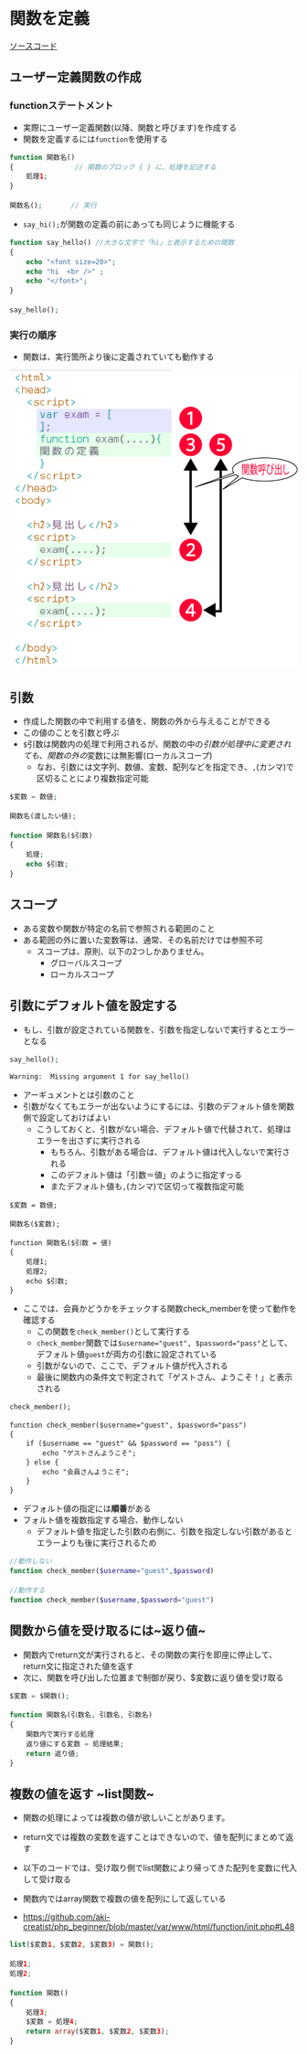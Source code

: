 # 関数を定義

[ソースコード](https://github.com/aki-creatist/php_beginner/blob/master/var/www/html/function/function.php)

## ユーザー定義関数の作成

### functionステートメント

* 実際にユーザー定義関数(以降、関数と呼びます)を作成する
* 関数を定義するには`function`を使用する

```php
function 関数名()
{               // 関数のブロック { } に、処理を記述する
    処理1;
}

関数名();       // 実行
```

* `say_hi();`が関数の定義の前にあっても同じように機能する

```php
function say_hello() //大きな文字で「hi」と表示するための関数
{
    echo "<font size=20>";
    echo "hi  <br />" ;
    echo "</font>";
}

say_hello();
```

### 実行の順序

* 関数は、実行箇所より後に定義されていても動作する

![image](image/javascript_16.png)

## 引数

* 作成した関数の中で利用する値を、関数の外から与えることができる
* この値のことを引数と呼ぶ
* `$`引数は関数内の処理で利用されるが、関数の中の$引数が処理中に変更されても、関数の外の$変数には無影響(ローカルスコープ)
    * なお、引数には文字列、数値、変数、配列などを指定でき、`,`(カンマ)で区切ることにより複数指定可能

```php
$変数 = 数値;

関数名(渡したい値);

function 関数名($引数)
{
    処理;
    echo $引数;
}
```

## スコープ

* ある変数や関数が特定の名前で参照される範囲のこと
* ある範囲の外に置いた変数等は、通常、その名前だけでは参照不可
    * スコープは、原則、以下の2つしかありません。
        * グローバルスコープ
        * ローカルスコープ

## 引数にデフォルト値を設定する

* もし、引数が設定されている関数を、引数を指定しないで実行するとエラーとなる

```php
say_hello();
```

```text
Warning:  Missing argument 1 for say_hello()
```

* アーギュメントとは引数のこと
* 引数がなくてもエラーが出ないようにするには、引数のデフォルト値を関数側で設定しておけばよい
    * こうしておくと、引数がない場合、デフォルト値で代替されて、処理はエラーを出さずに実行される
        * もちろん、引数がある場合は、デフォルト値は代入しないで実行される
        * このデフォルト値は「引数＝値」のように指定すっる
        * またデフォルト値も`,`(カンマ)で区切って複数指定可能

```text
$変数 = 数値;

関数名($変数);

function 関数名($引数 = 値)
{
    処理1;
    処理2;
    echo $引数;
}
```

* ここでは、会員かどうかをチェックする関数check_memberを使って動作を確認する
    * この関数を`check_member()`として実行する
    * `check_member`関数では`$username="guest", $password="pass"`として、デフォルト値`guest`が両方の引数に設定されている
    * 引数がないので、ここで、デフォルト値が代入される
    * 最後に関数内の条件文で判定されて「ゲストさん、ようこそ！」と表示される
    
```text
check_member();

function check_member($username="guest", $password="pass")
{
    if ($username == "guest" && $password == "pass") {
        echo "ゲストさんようこそ";
    } else {
        echo "会員さんようこそ";
    }
}
```

* デフォルト値の指定には**順番**がある
* フォルト値を複数指定する場合、動作しない
    * デフォルト値を指定した引数の右側に、引数を指定しない引数があるとエラーよりも後に実行されるため

```php
//動作しない
function check_member($username="guest",$password)

//動作する
function check_member($username,$password="guest")
```

## 関数から値を受け取るには~返り値~

* 関数内でreturn文が実行されると、その関数の実行を即座に停止して、return文に指定された値を返す
* 次に、関数を呼び出した位置まで制御が戻り、$変数に返り値を受け取る

```php
$変数 = $関数();

function 関数名(引数名, 引数名, 引数名)
{
    関数内で実行する処理
    返り値にする変数 = 処理結果;
    return 返り値;
}
```

## 複数の値を返す ~list関数~

* 関数の処理によっては複数の値が欲しいことがあります。
* return文では複数の変数を返すことはできないので、値を配列にまとめて返す
* 以下のコードでは、受け取り側でlist関数により帰ってきた配列を変数に代入して受け取る
* 関数内ではarray関数で複数の値を配列にして返している

* https://github.com/aki-creatist/php_beginner/blob/master/var/www/html/function/init.php#L48

```php
list($変数1, $変数2, $変数3) = 関数();

処理1;
処理2;

function 関数()
{
    処理3;
    $変数 = 処理4;
    return array($変数1, $変数2, $変数3);
}
```
